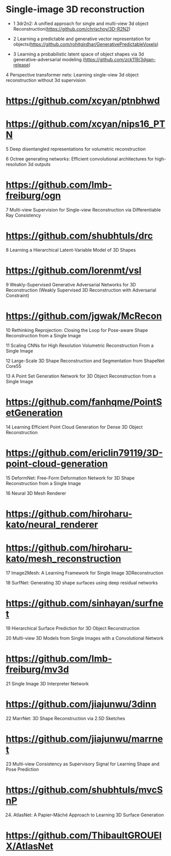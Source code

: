 # Single-image 3D reconstruction
* 1 3dr2n2: A unified approach for single and multi-view 3d object Reconstruction(https://github.com/chrischoy/3D-R2N2)

* 2 Learning a predictable and generative vector representation for objects(https://github.com/rohitgirdhar/GenerativePredictableVoxels)

* 3 Learning a probabilistic latent space of object shapes via 3d generative-adversarial modeling.(https://github.com/zck119/3dgan-release)

4 Perspective transformer nets: Learning single-view 3d object reconstruction without 3d supervision
# https://github.com/xcyan/ptnbhwd
# https://github.com/xcyan/nips16_PTN

5 Deep disentangled representations for volumetric reconstruction

6 Octree generating networks: Efficient convolutional architectures for high-resolution 3d outputs
# https://github.com/lmb-freiburg/ogn

7 Multi-view Supervision for Single-view Reconstruction via Differentiable Ray Consistency
# https://github.com/shubhtuls/drc

8 Learning a Hierarchical Latent-Variable Model of 3D Shapes
# https://github.com/lorenmt/vsl

9 Weakly-Supervised Generative Adversarial Networks for 3D Reconstruction
(Weakly Supervised 3D Reconstruction with Adversarial Constraint)
# https://github.com/jgwak/McRecon

10 Rethinking Reprojection: Closing the Loop for Pose-aware Shape Reconstruction from a Single Image

11 Scaling CNNs for High Resolution Volumetric Reconstruction From a Single Image

12 Large-Scale 3D Shape Reconstruction and Segmentation from ShapeNet Core55

13 A Point Set Generation Network for 3D Object Reconstruction from a Single Image
# https://github.com/fanhqme/PointSetGeneration

14 Learning Efficient Point Cloud Generation for Dense 3D Object Reconstruction
# https://github.com/ericlin79119/3D-point-cloud-generation

15 DeformNet: Free-Form Deformation Network for 3D Shape Reconstruction from a Single Image

16 Neural 3D Mesh Renderer
# https://github.com/hiroharu-kato/neural_renderer
# https://github.com/hiroharu-kato/mesh_reconstruction

17 Image2Mesh: A Learning Framework for Single Image 3DReconstruction

18 SurfNet: Generating 3D shape surfaces using deep residual networks
# https://github.com/sinhayan/surfnet

19 Hierarchical Surface Prediction for 3D Object Reconstruction

20 Multi-view 3D Models from Single Images with a Convolutional Network 
# https://github.com/lmb-freiburg/mv3d

21 Single Image 3D Interpreter Network 
# https://github.com/jiajunwu/3dinn

22 MarrNet: 3D Shape Reconstruction via 2.5D Sketches 
# https://github.com/jiajunwu/marrnet

23 Multi-view Consistency as Supervisory Signal for Learning Shape and Pose Prediction
# https://github.com/shubhtuls/mvcSnP

24. AtlasNet: A Papier-Mâché Approach to Learning 3D Surface Generation
# https://github.com/ThibaultGROUEIX/AtlasNet
